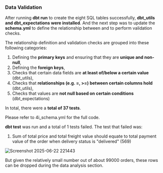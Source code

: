 ### Data Validation 

After running **dbt run** to create the eight SQL tables successfully, **dbt_utils and dbt_expectations were installed**. And the next step was to update the **schema.yml** to define the relationship between and to perform validation checks.

The relationship definition and validation checks are grouped into these following categories:

1) Defining the **primary keys** and ensuring that they are **unique and non-null**,
2) Defining the **foreign keys**,
3) Checks that certain data fields are **at least of/below a certain value** (dbt_utils),
4) Checks that **relationships (e.g. =, >=) between certain columns hold** (dbt_utils),
5) Checks that values are **not null based on certain conditions** (dbt_expectations)

In total, there were a **total of 37 tests**. 

Please refer to 4i_schema.yml for the full code.

**dbt test** was run and a total of 1 tests failed. The test that failed was:

1. Sum of total price and total freight value should equate to total payment value of the order when delivery status is "delivered" (569)

![Screenshot 2025-06-22 221443](https://github.com/user-attachments/assets/6b9a5340-456b-4565-a6bf-4d7e59adcf93)

But given the relatively small number out of about 99000 orders, these rows can be dropped during the data analysis section.

